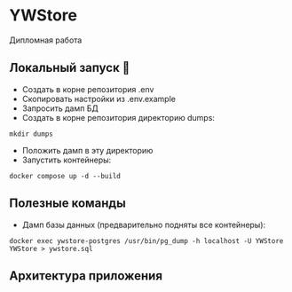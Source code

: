 # YWStore
Дипломная работа

## Локальный запуск 🚀

- Создать в корне репозитория .env
- Скопировать настройки из .env.example
- Запросить дамп БД
- Создать в корне репозитория директорию dumps:
```
mkdir dumps
```
- Положить дамп в эту директорию
- Запустить контейнеры:
```
docker compose up -d --build
```

## Полезные команды
- Дамп базы данных (предварительно подняты все контейнеры):
```
docker exec ywstore-postgres /usr/bin/pg_dump -h localhost -U YWStore YWStore > ywstore.sql
```

## Архитектура приложения
